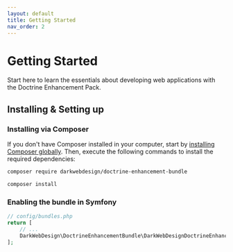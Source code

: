 ```yaml
---
layout: default
title: Getting Started
nav_order: 2
---
```


# Getting Started

Start here to learn the essentials about developing web applications with the Doctrine Enhancement Pack.

## Installing & Setting up

### Installing via Composer

If you don't have Composer installed in your computer, start by [installing Composer globally](https://getcomposer.org/). Then,
execute the following commands to install the required dependencies:

```bash
composer require darkwebdesign/doctrine-enhancement-bundle
```

```bash
composer install
```

### Enabling the bundle in Symfony

```php
// config/bundles.php
return [
    // ...
    DarkWebDesign\DoctrineEnhancementBundle\DarkWebDesignDoctrineEnhancementBundle::class => ['all' => true],
];
```
